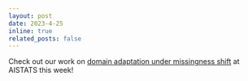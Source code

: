 ```yaml
---
layout: post
date: 2023-4-25
inline: true
related_posts: false
---
```


Check out our work on [domain adaptation under missingness shift](https://proceedings.mlr.press/v206/zhou23b/zhou23b.pdf) at AISTATS this week!




